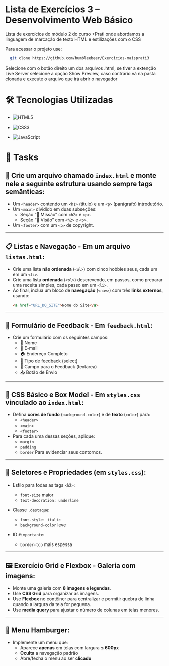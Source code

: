 # Lista de Exercícios 3 – Desenvolvimento Web Básico  

Lista de exercícios do módulo 2 do curso +Prati onde abordamos a linguagem de marcação de texto HTML e estilizações com o CSS

Para acessar o projeto use:
```bash
  git clone https://github.com/bumbleebeer/Exercicios-maisprati3
```
Selecione com o botão direito um dos arquivos .html, se tiver a extenção Live Server selecione a opção Show Preview, caso contrário vá na pasta clonada e execute o arquivo que irá abrir o navegador


# 🛠️ Tecnologias Utilizadas

- ![HTML5](https://img.shields.io/badge/HTML5-E34F26?style=for-the-badge&logo=html5&logoColor=white)

- ![CSS3](https://img.shields.io/badge/CSS3-1572B6?style=for-the-badge&logo=CSS&logoColor=white)

-   ![JavaScript](https://shields.io/badge/JavaScript-F7DF1E?logo=JavaScript&logoColor=white)



# 📌 Tasks

## 📄 Crie um arquivo chamado `index.html` e monte nele a seguinte estrutura usando sempre tags semânticas:

- Um `<header>` contendo um `<h1>` (título) e um `<p>` (parágrafo) introdutório.
- Um `<main>` dividido em duas subseções:
  - Seção “📌 Missão” com `<h2>` e `<p>`.
  - Seção “🎯 Visão” com `<h2>` e `<p>`.
- Um `<footer>` com um `<p>` de copyright.

---

## 📋 Listas e Navegação - Em um arquivo `listas.html`:

- Crie uma lista **não ordenada** (`<ul>`) com cinco hobbies seus, cada um em um `<li>`.
- Crie uma lista **ordenada** (`<ol>`) descrevendo, em passos, como preparar uma receita simples, cada passo em um `<li>`.
- Ao final, inclua um bloco de **navegação** (`<nav>`) com três **links externos**, usando:
  ```html
  <a href="URL_DO_SITE">Nome do Site</a>
  ```

---

## 📝 Formulário de Feedback - Em `feedback.html`:

- Crie um formulário com os seguintes campos:
  - 👤 Nome
  - 📧 E-mail
  - 🏠 Endereço Completo
  - 📂 Tipo de feedback (select)
  - 💬 Campo para o Feedback (textarea)
  - 📤 Botão de Envio

---

## 🎨 CSS Básico e Box Model - Em `styles.css` vinculado ao `index.html`:

- Defina **cores de fundo** (`background-color`) e de **texto** (`color`) para:
  - `<header>`
  - `<main>`
  - `<footer>`
- Para cada uma dessas seções, aplique:
  - `margin`
  - `padding`
  - `border` Para evidenciar seus contornos.

---

## 🎯 Seletores e Propriedades (em `styles.css`):

- Estilo para todas as tags `<h2>`:

  - `font-size` maior
  - `text-decoration: underline`

- Classe `.destaque`:

  - `font-style: italic`
  - `background-color` leve

- ID `#importante`:

  - `border-top` mais espessa

---

## 🖼️ Exercício Grid e Flexbox - Galeria com imagens:

- Monte uma galeria com **8 imagens e legendas**.
- Use **CSS Grid** para organizar as imagens.
- Use **Flexbox** no contêiner para centralizar e permitir quebra de linha quando a largura da tela for pequena.
- Use **media query** para ajustar o número de colunas em telas menores.

---

## 🍔 Menu Hamburger:

- Implemente um menu que:
  - Aparece **apenas** em telas com largura **≤ 600px**
  - **Oculta** a navegação padrão
  - Abre/fecha o menu ao ser **clicado**

